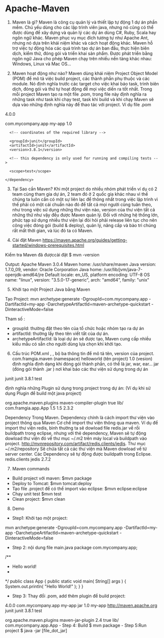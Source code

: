 # Apache-Maven

1. Maven là gì?
Maven là công cụ quản lý và thiết lập tự động 1 dự án phần mềm. Chủ yếu dùng cho các lập trình viên java, nhưng nó cũng có thể được dùng để xây dựng và quản lý các dự án dùng C#, Ruby, Scala hay ngôn ngữ khác.
Maven phục vụ mục đích tương tự như Apache Ant, nhưng nó dựa trên khái niệm khác và cách hoạt động khác.
Maven hỗ trợ việc tự động hóa các quá trình tạo dự án ban đầu, thực hiện biên dịch, kiểm thử, đóng gói và triển khai sản phẩm.
Được phát triển bằng ngôn ngữ Java cho phép Maven chạy trên nhiều nền tảng khác nhau: Windows, Linux và Mac OS...

2. Maven hoạt động như nào?
Maven dùng khái niệm Project Object Model (POM) để mô tả việc build project, các thành phần phụ thuộc và các module. Nó định nghĩa trước các target cho việc khai báo task, trình biên dịch, đóng gói và thứ tự hoạt động để mọi việc diến ra tốt nhất.
Trong mỗi project Maven tạo ra một file .pom, trong file này định nghĩa ra những task như task khi chạy test, task khi build và khi chạy Maven sẽ dựa vào những định nghĩa này để thao tác với project.
Ví dụ file .pom
<!-- .pom -->
<project>
  <!-- model version is always 4.0.0 for Maven 2.x POMs -->
  <modelVersion>4.0.0</modelVersion>

  <!-- project coordinates, i.e. a group of values which
       uniquely identify this project -->

  <groupId>com.mycompany.app</groupId>
  <artifactId>my-app</artifactId>
  <version>1.0</version>

  <!-- library dependencies -->

  <dependencies>
    <dependency>

      <!-- coordinates of the required library -->

      <groupId>junit</groupId>
      <artifactId>junit</artifactId>
      <version>3.8.1</version>

      <!-- this dependency is only used for running and compiling tests -->

      <scope>test</scope>

    </dependency>
  </dependencies>
</project>

3. Tại Sao cần Maven?
Khi một project do nhiều nhóm phát triển ví dụ có 2 team cùng tham gia dự án, 2 team đó ở 2 quốc gia khác nhau vì thế chúng ta luôn cần có một sự liên lạc để thông nhất trong việc lập trình vì thế phải có một cái chuẩn nào đó để tất cả mọi người cùng tuân theo, như trong việc sử dụng những thư viện nào, version của thư viện tất cả những thứ như vậy đều được Maven quản lý.
Đối với những hệ thống lớn, phức tạp sử dụng nhiều thư viện lại đòi hỏi phải release liên tục cho nên công việc đóng gói (build & deploy), quản lý, nâng cấp và bào trì chúng rất mất thời gian, và lúc đó ta có Maven.

4. Cài đặt Maven
https://maven.apache.org/guides/getting-started/windows-prerequisites.html

Kiểm tra Maven đã đượccài đặt
$ mvn -version

Output:
Apache Maven 3.0.4
Maven home: /usr/share/maven
Java version: 1.7.0_09, vendor: Oracle Corporation
Java home: /usr/lib/jvm/java-7-openjdk-amd64/jre
Default locale: en_US, platform encoding: UTF-8
OS name: "linux", version: "3.5.0-17-generic", arch: "amd64", family: "unix"

5. Khởi tạo một Project Java bằng Maven

Tạo Project:
mvn archetype:generate -DgroupId=com.mycompany.app 
    -DartifactId=my-app 
    -DarchetypeArtifactId=maven-archetype-quickstart 
    -DinteractiveMode=false
    
Tham số :
- groupId: thường đặt theo tên của tổ chức hoặc nhóm tạo ra dự án
- artifactId: thường lấy theo tên viết tắt của dự án.
- archetypeArtifactId: là loại dự án sẽ được tạo, Maven cung cấp nhiều kiểu mẫu có sẵn cho người dùng lựa chọn khi khởi tạo.



6. Cấu trúc POM.xml
<groupId>, <artifactId>, <version> bộ ba thông tin để mô tả tên, version của project. com.framgia.maven (namespace)
<artifactId>helloworld</artifactId> (tên project)
<version>1.0</version> (vesion)
<packaging> định nghĩa định dạng khi đóng gói thành phần, có thể là jar, war, ear… jar (đóng gói thành .jar )
<dependency> nơi khai báo các thư viện sử dụng trong dự án
<dependencies>
  <dependency>
    <groupId>junit</groupId>
      <artifactId>junit</artifactId>
      <version>3.8.1</version>
      <scope>test</scope>
  </dependency>
</dependencies>
  
<plugins> định nghĩa những Plugin sử dụng trong project trong dự án:
(Ví dụ khi sử dụng Plugin để build một java project)

<build>
  <plugins>
    <plugin>
      <groupId>org.apache.maven.plugins</groupId>
        <artifactId>maven-compiler-plugin</artifactId>
        <configuration>
          <archive>
            <manifest>
              <addClasspath>true</addClasspath>
              <classpathPrefix>lib/</classpathPrefix>
              <mainClass>com.framgia.app.App</mainClass>
            </manifest>
          </archive>
          <source>1.5</source>
          <target>1.5</target>
        </configuration>
      <version>2.3.2</version>
   </plugin>
  </plugins>
</build>

Dependency Trong Maven.
Dependency chính là cách import thư viện vào project thông qua Maven
Cơ chế import thư viện thông qua maven.
Ví dụ để import thư viện redis, bình thường ta sẽ dowload file redis.jar về rồi buildpath trong eclipse, nhưng với thẻ dependency, Maven sẽ tự động dowload thư viện đó về thư mục ~/.m2 trên máy local và buildpath vào project.
http://mvnrepository.com/artifact/redis.clients/jedis.
Thư mục ~/.m2/repository Sẽ chứa tất cả các thư viện mà Maven dowload về từ server center.
Các Dependency sẽ tự động được buildpath trong Eclipse.
<dependency>
   <groupId>redis.clients</groupId>
   <artifactId>jedis</artifactId>
   <version>2.7.2</version>
</dependency>

7. Maven commands
- Build project với maven: 
$mvn package
- Deploy to Tomcat: 
$mvn tomcat:deploy
- Tạo file .project để có thể import vào eclipse: 
$mvn eclipse:eclipse
- Chạy unit test 
$mvn test
- Clean project: 
$mvn clean

8. Demo
- Step1: Khởi tạo một project:

mvn archetype:generate -DgroupId=com.mycompany.app 
-DartifactId=my-app 
-DarchetypeArtifactId=maven-archetype-quickstart 
-DinteractiveMode=false

- Step 2: nội dung file main.java
package com.mycompany.app;

/**
* Hello world!
*
*/
public class App 
{
  public static void main( String[] args )
  {
      System.out.println( "Hello World!" );
  }
}
- Step 3: Thay đổi .pom, add thêm plugin để build project:

<project xmlns="http://maven.apache.org/POM/4.0.0" xmlns:xsi="http://www.w3.org/2001/XMLSchema-instance"
xsi:schemaLocation="http://maven.apache.org/POM/4.0.0 http://maven.apache.org/maven-v4_0_0.xsd">
<modelVersion>4.0.0</modelVersion>
<groupId>com.mycompany.app</groupId>
<artifactId>my-app</artifactId>
<packaging>jar</packaging>
<version>1.0</version>
<name>my-app</name>
<url>http://maven.apache.org</url>
<dependencies>
<dependency>
  <groupId>junit</groupId>
  <artifactId>junit</artifactId>
  <version>3.8.1</version>
  <scope>test</scope>
</dependency>
</dependencies>

<build>
<plugins>
<plugin>
  <!-- Build an executable JAR -->
  <groupId>org.apache.maven.plugins</groupId>
  <artifactId>maven-jar-plugin</artifactId>
  <version>2.4</version>
  <configuration>
    <archive>
      <manifest>
        <addClasspath>true</addClasspath>
        <classpathPrefix>lib/</classpathPrefix>
        <mainClass>com.mycompany.app.App</mainClass>
      </manifest>
    </archive>
  </configuration>
</plugin>
</plugins>
</build>
</project>
- Step 4: Build
$ mvn package
- Step 5:Run project
$ java -jar [file_dot_jar]
